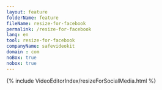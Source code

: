 ```yaml
---
layout: feature
folderName: feature
fileName: resize-for-facebook
permalink: /resize-for-facebook
lang: en
tool: resize-for-facebook
companyName: safevideokit
domain : com
noBox: true
nobox: true
---
```


{% include VideoEditorIndex/resizeForSocialMedia.html %}

   